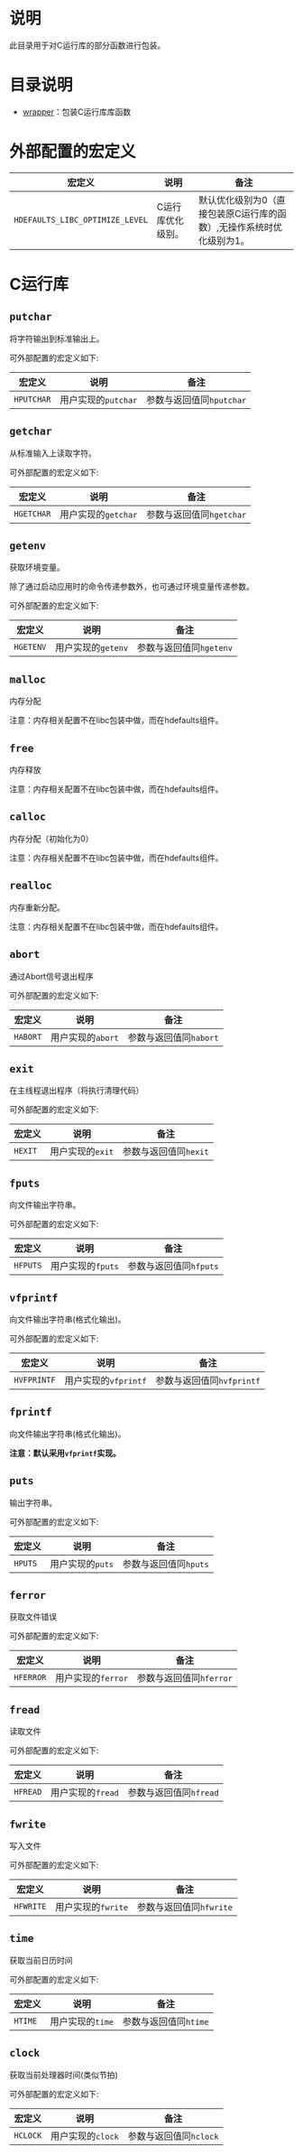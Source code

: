 # 说明

此目录用于对C运行库的部分函数进行包装。

# 目录说明

- [wrapper](wrapper)：包装C运行库库函数

# 外部配置的宏定义

| 宏定义                          | 说明              | 备注                                                         |
| ------------------------------- | ----------------- | ------------------------------------------------------------ |
| `HDEFAULTS_LIBC_OPTIMIZE_LEVEL` | C运行库优化级别。 | 默认优化级别为0（直接包装原C运行库的函数）,无操作系统时优化级别为1。 |

# C运行库

## `putchar`

将字符输出到标准输出上。

可外部配置的宏定义如下:

| 宏定义     | 说明                | 备注                     |
| ---------- | ------------------- | ------------------------ |
| `HPUTCHAR` | 用户实现的`putchar` | 参数与返回值同`hputchar` |

## `getchar`

从标准输入上读取字符。

可外部配置的宏定义如下:

| 宏定义     | 说明                | 备注                     |
| ---------- | ------------------- | ------------------------ |
| `HGETCHAR` | 用户实现的`getchar` | 参数与返回值同`hgetchar` |

## `getenv`

获取环境变量。

除了通过启动应用时的命令传递参数外，也可通过环境变量传递参数。

可外部配置的宏定义如下:

| 宏定义    | 说明               | 备注                    |
| --------- | ------------------ | ----------------------- |
| `HGETENV` | 用户实现的`getenv` | 参数与返回值同`hgetenv` |

## `malloc`

内存分配

注意：内存相关配置不在libc包装中做，而在hdefaults组件。

## `free`

内存释放

注意：内存相关配置不在libc包装中做，而在hdefaults组件。

## `calloc`

内存分配（初始化为0）

注意：内存相关配置不在libc包装中做，而在hdefaults组件。

## `realloc`

内存重新分配。

注意：内存相关配置不在libc包装中做，而在hdefaults组件。

## `abort`

通过Abort信号退出程序

可外部配置的宏定义如下:

| 宏定义   | 说明              | 备注                   |
| -------- | ----------------- | ---------------------- |
| `HABORT` | 用户实现的`abort` | 参数与返回值同`habort` |

## `exit`

在主线程退出程序（将执行清理代码）

可外部配置的宏定义如下:

| 宏定义  | 说明             | 备注                  |
| ------- | ---------------- | --------------------- |
| `HEXIT` | 用户实现的`exit` | 参数与返回值同`hexit` |

## `fputs`

向文件输出字符串。

可外部配置的宏定义如下:

| 宏定义   | 说明              | 备注                   |
| -------- | ----------------- | ---------------------- |
| `HFPUTS` | 用户实现的`fputs` | 参数与返回值同`hfputs` |

## `vfprintf`

向文件输出字符串(格式化输出)。

可外部配置的宏定义如下:

| 宏定义      | 说明                 | 备注                      |
| ----------- | -------------------- | ------------------------- |
| `HVFPRINTF` | 用户实现的`vfprintf` | 参数与返回值同`hvfprintf` |

## `fprintf`

向文件输出字符串(格式化输出)。

**注意：默认采用`vfprintf`实现。**

## `puts`

输出字符串。

可外部配置的宏定义如下:

| 宏定义  | 说明             | 备注                  |
| ------- | ---------------- | --------------------- |
| `HPUTS` | 用户实现的`puts` | 参数与返回值同`hputs` |

## `ferror`

获取文件错误

可外部配置的宏定义如下:

| 宏定义    | 说明               | 备注                    |
| --------- | ------------------ | ----------------------- |
| `HFERROR` | 用户实现的`ferror` | 参数与返回值同`hferror` |

## `fread`

读取文件

可外部配置的宏定义如下:

| 宏定义   | 说明              | 备注                   |
| -------- | ----------------- | ---------------------- |
| `HFREAD` | 用户实现的`fread` | 参数与返回值同`hfread` |

## `fwrite`

写入文件

可外部配置的宏定义如下:

| 宏定义    | 说明               | 备注                    |
| --------- | ------------------ | ----------------------- |
| `HFWRITE` | 用户实现的`fwrite` | 参数与返回值同`hfwrite` |

## `time`

获取当前日历时间

可外部配置的宏定义如下:

| 宏定义  | 说明             | 备注                  |
| ------- | ---------------- | --------------------- |
| `HTIME` | 用户实现的`time` | 参数与返回值同`htime` |

## `clock`

获取当前处理器时间(类似节拍)

可外部配置的宏定义如下:

| 宏定义   | 说明              | 备注                   |
| -------- | ----------------- | ---------------------- |
| `HCLOCK` | 用户实现的`clock` | 参数与返回值同`hclock` |
